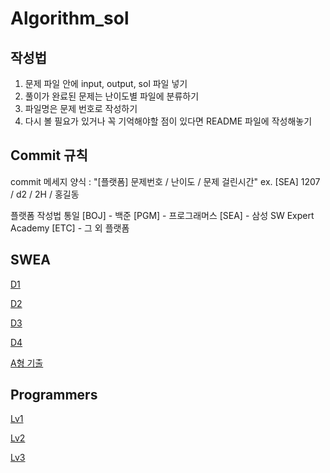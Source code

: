 # Algorithm_sol
## 작성법
1. 문제 파일 안에 input, output, sol 파일 넣기
2. 풀이가 완료된 문제는 난이도별 파일에 분류하기
3. 파일명은 문제 번호로 작성하기
4. 다시 볼 필요가 있거나 꼭 기억해야할 점이 있다면 README 파일에 작성해놓기

## Commit 규칙
commit 메세지 양식 : "[플랫폼] 문제번호 / 난이도 / 문제 걸린시간"
ex. [SEA] 1207 / d2 / 2H / 홍길동

플랫폼 작성법 통일
[BOJ] - 백준
[PGM] - 프로그래머스
[SEA] - 삼성 SW Expert Academy
[ETC] - 그 외 플랫폼

## SWEA
[D1](SWEA/D1)

[D2](SWEA/D2)

[D3](SWEA/D3)

[D4](SWEA/D4)

[A형 기출](SWEA/SW_test_problem)

## Programmers
[Lv1](PGM/LV1)

[Lv2](PGM/Lv2)

[Lv3](PGM/Lv3)
